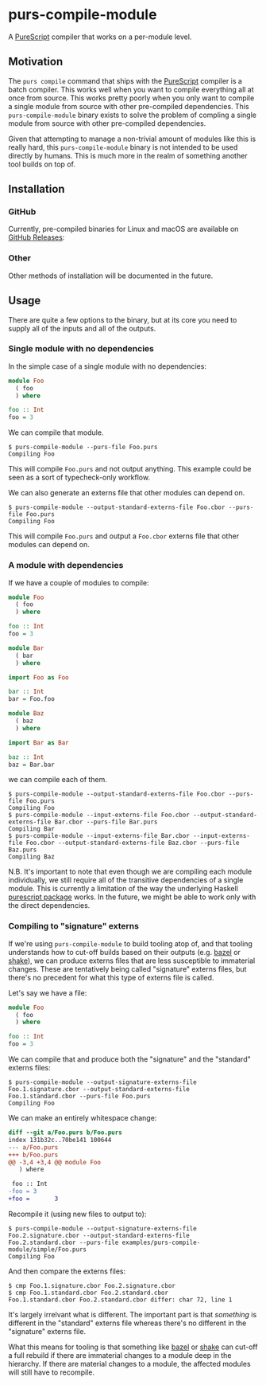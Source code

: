 # purs-compile-module

A [PureScript][] compiler that works on a per-module level.

## Motivation

The `purs compile` command that ships with the [PureScript][] compiler is a batch compiler.
This works well when you want to compile everything all at once from source.
This works pretty poorly when you only want to compile a single module from source with other pre-compiled dependencies.
This `purs-compile-module` binary exists to solve the problem of compling a single module from source with other pre-compiled dependencies.

Given that attempting to manage a non-trivial amount of modules like this is really hard,
this `purs-compile-module` binary is not intended to be used directly by humans.
This is much more in the realm of something another tool builds on top of.

## Installation

### GitHub

Currently, pre-compiled binaries for Linux and macOS are available on [GitHub Releases][]:

### Other

Other methods of installation will be documented in the future.

## Usage

There are quite a few options to the binary,
but at its core you need to supply all of the inputs and all of the outputs.

### Single module with no dependencies

In the simple case of a single module with no dependencies:

```PureScript
module Foo
  ( foo
  ) where

foo :: Int
foo = 3
```

We can compile that module.

```Console
$ purs-compile-module --purs-file Foo.purs
Compiling Foo
```

This will compile `Foo.purs` and not output anything.
This example could be seen as a sort of typecheck-only workflow.

We can also generate an externs file that other modules can depend on.

```Console
$ purs-compile-module --output-standard-externs-file Foo.cbor --purs-file Foo.purs
Compiling Foo
```

This will compile `Foo.purs` and output a `Foo.cbor` externs file that other modules can depend on.

### A module with dependencies

If we have a couple of modules to compile:

```PureScript
module Foo
  ( foo
  ) where

foo :: Int
foo = 3
```

```PureScript
module Bar
  ( bar
  ) where

import Foo as Foo

bar :: Int
bar = Foo.foo
```

```PureScript
module Baz
  ( baz
  ) where

import Bar as Bar

baz :: Int
baz = Bar.bar
```

we can compile each of them.

```Console
$ purs-compile-module --output-standard-externs-file Foo.cbor --purs-file Foo.purs
Compiling Foo
$ purs-compile-module --input-externs-file Foo.cbor --output-standard-externs-file Bar.cbor --purs-file Bar.purs
Compiling Bar
$ purs-compile-module --input-externs-file Bar.cbor --input-externs-file Foo.cbor --output-standard-externs-file Baz.cbor --purs-file Baz.purs
Compiling Baz
```

N.B. It's important to note that even though we are compiling each module individually,
we still require all of the transitive dependencies of a single module.
This is currently a limitation of the way the underlying Haskell [purescript package][] works.
In the future, we might be able to work only with the direct dependencies.

### Compiling to "signature" externs

If we're using `purs-compile-module` to build tooling atop of,
and that tooling understands how to cut-off builds based on their outputs (e.g. [bazel][] or [shake][]),
we can produce externs files that are less susceptible to immaterial changes.
These are tentatively being called "signature" externs files,
but there's no precedent for what this type of externs file is called.

Let's say we have a file:

```PureScript
module Foo
  ( foo
  ) where

foo :: Int
foo = 3
```

We can compile that and produce both the "signature" and the "standard" externs files:

```Console
$ purs-compile-module --output-signature-externs-file Foo.1.signature.cbor --output-standard-externs-file Foo.1.standard.cbor --purs-file Foo.purs
Compiling Foo
```

We can make an entirely whitespace change:

```diff
diff --git a/Foo.purs b/Foo.purs
index 131b32c..70be141 100644
--- a/Foo.purs
+++ b/Foo.purs
@@ -3,4 +3,4 @@ module Foo
   ) where

 foo :: Int
-foo = 3
+foo =       3
```

Recompile it (using new files to output to):

```Console
$ purs-compile-module --output-signature-externs-file Foo.2.signature.cbor --output-standard-externs-file Foo.2.standard.cbor --purs-file examples/purs-compile-module/simple/Foo.purs
Compiling Foo
```

And then compare the externs files:

```Console
$ cmp Foo.1.signature.cbor Foo.2.signature.cbor
$ cmp Foo.1.standard.cbor Foo.2.standard.cbor
Foo.1.standard.cbor Foo.2.standard.cbor differ: char 72, line 1
```

It's largely irrelvant what is different.
The important part is that _something_ is different in the "standard" externs file whereas there's no different in the "signature" externs file.

What this means for tooling is that something like [bazel][] or [shake][] can cut-off a full rebuild if there are immaterial changes to a module deep in the hierarchy.
If there are material changes to a module,
the affected modules will still have to recompile.

[bazel]: https://bazel.build/
[github releases]: https://github.com/joneshf/purs-tools/releases
[purescript]: https://www.purescript.org/
[purescript package]: https://hackage.haskell.org/package/purescript
[shake]: https://shakebuild.com/
